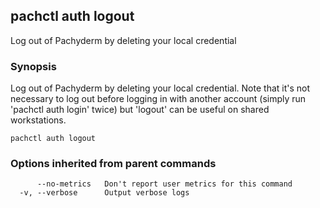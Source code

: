 ## pachctl auth logout

Log out of Pachyderm by deleting your local credential

### Synopsis


Log out of Pachyderm by deleting your local credential. Note that it's not necessary to log out before logging in with another account (simply run 'pachctl auth login' twice) but 'logout' can be useful on shared workstations.

```
pachctl auth logout
```

### Options inherited from parent commands

```
      --no-metrics   Don't report user metrics for this command
  -v, --verbose      Output verbose logs
```

